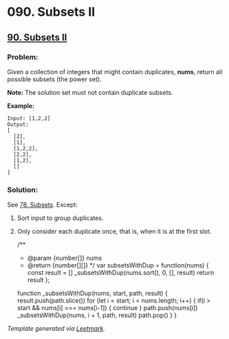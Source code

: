 # 090. Subsets II

## [90. Subsets II](https://leetcode.com/problems/subsets-ii/description/)

### Problem:

Given a collection of integers that might contain duplicates, **nums**, return all possible subsets (the power set).

**Note:** The solution set must not contain duplicate subsets.

**Example:**

```
Input: [1,2,2]
Output:
[
  [2],
  [1],
  [1,2,2],
  [2,2],
  [1,2],
  []
]
```

### Solution:

See [78. Subsets](./078.%20Subsets.md). Except:

1. Sort input to group duplicates.
2. Only consider each duplicate once, that is, when it is at the first slot.

   /\*\*

   - @param {number[]} nums
   - @return {number[][]} \*/ var subsetsWithDup = function(nums) { const result = [] \_subsetsWithDup(nums.sort(), 0, [], result) return result };

   function \_subsetsWithDup(nums, start, path, result) { result.push(path.slice()) for (let i = start; i < nums.length; i++) { if(i > start && nums[i] === nums[i-1]) { continue } path.push(nums[i]) \_subsetsWithDup(nums, i + 1, path, result) path.pop() } }

_Template generated via [Leetmark](https://github.com/crimx/crx-leetmark)._
